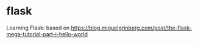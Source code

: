# flask
Learning Flask: based on https://blog.miguelgrinberg.com/post/the-flask-mega-tutorial-part-i-hello-world
